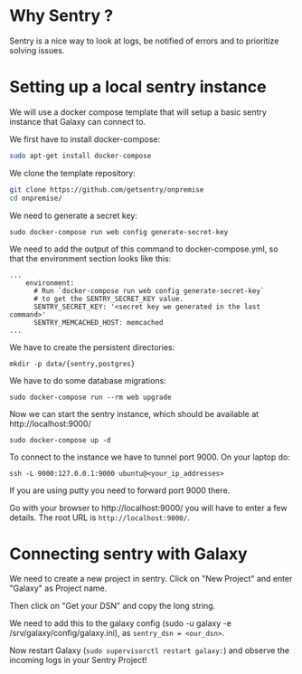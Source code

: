 # Why Sentry ?

Sentry is a nice way to look at logs, be notified of errors
and to prioritize solving issues.

# Setting up a local sentry instance

We will use a docker compose template that will
setup a basic sentry instance that Galaxy can connect to.

We first have to install docker-compose:

```bash
sudo apt-get install docker-compose
```

We clone the template repository:
```bash
git clone https://github.com/getsentry/onpremise
cd onpremise/
```

We need to generate a secret key:
```
sudo docker-compose run web config generate-secret-key
```
We need to add the output of this command to docker-compose.yml,
so that the environment section looks like this:
```
...
    environment:
      # Run `docker-compose run web config generate-secret-key`
      # to get the SENTRY_SECRET_KEY value.
      SENTRY_SECRET_KEY: '<secret key we generated in the last command>'
      SENTRY_MEMCACHED_HOST: memcached
...
```

We have to create the persistent directories:

```
mkdir -p data/{sentry,postgres}
```

We have to do some database migrations:
```
sudo docker-compose run --rm web upgrade
```
Now we can start the sentry instance, which should be available at
http://localhost:9000/
```
sudo docker-compose up -d
```

To connect to the instance we have to tunnel port 9000.
On your laptop do:
```
ssh -L 9000:127.0.0.1:9000 ubuntu@<your_ip_addresses>
```
If you are using putty you need to forward port 9000 there.

Go with your browser to http://localhost:9000/ you will have to enter a few details. The root URL is `http://localhost:9000/`.

# Connecting sentry with Galaxy

We need to create a new project in sentry.
Click on "New Project" and enter "Galaxy" as Project name.

Then click on "Get your DSN" and copy the long string.

We need to add this to the galaxy config (sudo -u galaxy -e /srv/galaxy/config/galaxy.ini), as `sentry_dsn = <our_dsn>`.

Now restart Galaxy (`sudo supervisorctl restart galaxy:`) and observe the incoming logs in your Sentry Project!
